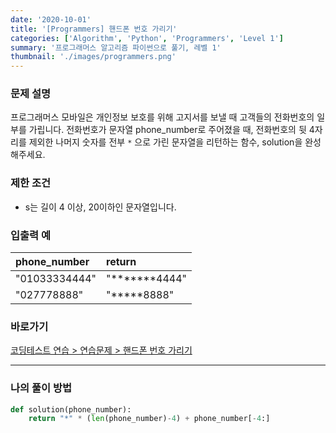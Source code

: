 ```yaml
---
date: '2020-10-01'
title: '[Programmers] 핸드폰 번호 가리기'
categories: ['Algorithm', 'Python', 'Programmers', 'Level 1']
summary: '프로그래머스 알고리즘 파이썬으로 풀기, 레벨 1'
thumbnail: './images/programmers.png'
---
```


### 문제 설명

프로그래머스 모바일은 개인정보 보호를 위해 고지서를 보낼 때 고객들의 전화번호의 일부를 가립니다.
전화번호가 문자열 phone_number로 주어졌을 때, 전화번호의 뒷 4자리를 제외한 나머지 숫자를 전부 ```*``` 으로 가린 문자열을 리턴하는 함수, solution을 완성해주세요.

### 제한 조건

- s는 길이 4 이상, 20이하인 문자열입니다.

### 입출력 예

|phone_number|return|
|:---|:---|
|"01033334444"|"*******4444"|
|"027778888"|"*****8888"|

### 바로가기

[코딩테스트 연습 > 연습문제 > 핸드폰 번호 가리기](<https://programmers.co.kr/learn/courses/30/lessons/12948?language=python3>)

---

### 나의 풀이 방법

``` python
def solution(phone_number):
    return "*" * (len(phone_number)-4) + phone_number[-4:]
```
